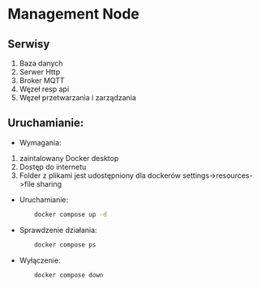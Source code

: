 # Management Node

## Serwisy
1. Baza danych
2. Serwer Http
3. Broker MQTT
4. Węzeł resp api
5. Węzeł przetwarzania i zarządzania

## Uruchamianie:
* Wymagania: 
1. zaintalowany Docker desktop 
2. Dostęp do internetu
3. Folder z plikami jest udostępniony dla dockerów settings->resources->file sharing

* Uruchamianie:
	```bash
		docker compose up -d 
	```

* Sprawdzenie działania:
	```bash 
		docker compose ps 
	```

* Wyłączenie:
	```bash 
		docker compose down 
	```


